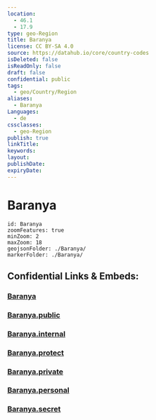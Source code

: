 ```yaml
---
location:
  - 46.1
  - 17.9
type: geo-Region
title: Baranya
license: CC BY-SA 4.0
source: https://datahub.io/core/country-codes
isDeleted: false
isReadOnly: false
draft: false
confidential: public
tags:
  - geo/Country/Region
aliases:
  - Baranya
Languages:
  - de
cssclasses:
  - geo-Region
publish: true
linkTitle:
keywords:
layout:
publishDate:
expiryDate:
---
```


# Baranya

```leaflet
id: Baranya
zoomFeatures: true 
minZoom: 2 
maxZoom: 18
geojsonFolder: ./Baranya/
markerFolder: ./Baranya/
```


## Confidential Links & Embeds: 

### [Baranya](/_Standards/Earth/Continent/Europe/Europe~East/Hungary/Counties~Hungary/Baranya.md) 

### [Baranya.public](/_public/Earth/Continent/Europe/Europe~East/Hungary/Counties~Hungary/Baranya.public.md) 

### [Baranya.internal](/_internal/Earth/Continent/Europe/Europe~East/Hungary/Counties~Hungary/Baranya.internal.md) 

### [Baranya.protect](/_protect/Earth/Continent/Europe/Europe~East/Hungary/Counties~Hungary/Baranya.protect.md) 

### [Baranya.private](/_private/Earth/Continent/Europe/Europe~East/Hungary/Counties~Hungary/Baranya.private.md) 

### [Baranya.personal](/_personal/Earth/Continent/Europe/Europe~East/Hungary/Counties~Hungary/Baranya.personal.md) 

### [Baranya.secret](/_secret/Earth/Continent/Europe/Europe~East/Hungary/Counties~Hungary/Baranya.secret.md)


